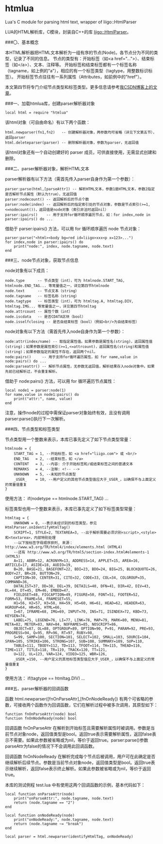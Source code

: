 ﻿htmlua
======

Lua's C module for parsing html text, wrapper of liigo::HtmlParser

LUA的HTML解析库，C模块，封装自C++的库 [liigo::HtmlParser](https://github.com/liigo/html-parser)。

###〇、基本概念

本HTML解析器把HTML文本解析为一组有序的节点(Node)。各节点分为不同的类型，记录了不同的信息。
节点的类型有：开始标签（如&lt;a href="..."&gt;）、结束标签（如&lt;/a&gt;）、文本、注释等。
开始标签和结束标签都有一个标签名称（tagname，如上例的"a"），相应的有一个标签类型（tagtype，用整数标识标签）。
开始标签节点往往有一系列属性（Attributes，如前例中的"href"）。

本文第四节将专门介绍节点类型和标签类型。更多信息请参考[我CSDN博客上的文章](http://blog.csdn.net/liigo/article/details/6153829)。

###一、加载htmlua库，创建parser解析器对象

	local html = require "htmlua"

该html对象（可自由命名）有以下两个函数：

	html.newparser(fn1,fn2)   -- 创建解析器对象，两参数均可省略（详见下文第五节），返回parser
	html.deleteparser(parser) -- 删除解析器对象，参数为parser，无返回值

该html对象还有一个自动创建好的 parser 成员，可供直接使用，无需显式创建和删除。

###二、parser解析器对象，解析HTML文本

parser解析器有以下方法（需首先传入parser自身作为第一个参数）：

	parser:parse(html,[parseAttr]) -- 解析HTML文本，参数1是HTML文本，参数2指定是否解析节点属性（默认为true），无返回值
	parser:nodecount() -- 返回解析后的节点个数
	parser:node(index) -- 返回解析后的指定索引处的节点对象，参数是节点索引(>=1,<=nodecount())，返回值是node对象（索引非法时返回nil）
	parser:ipairs()    -- 用于支持for循环顺序遍历节点，如：for index,node in parser:ipairs() do ...

借助于 parser:ipairs() 方法，可以用 for 循环顺序遍历 node 节点对象：

	parser:parse("<html><body bg=red id=liigo>xxx<p x=123>...")
	for index,node in parser:ipairs() do
		print("node:", index, node.tagname, node.text)
	end

###三、node节点对象，获取节点信息

node对象有以下成员：

	node.type      -- 节点类型（int），可为 htmlnode.START_TAG, htmlnode.END_TAG... 等常量值之一，详见第四节htmlnode
	node.text      -- 节点文本（string）
	node.tagname   -- 标签名称（string）
	node.tagtype   -- 标签类型（int），可为 htmltag.A, htmltag.DIV, htmltag.IMG... 等常量值之一，详见第四节htmltag
	node.attrcount -- 属性个数（int）
	node.iscdata   -- 是否CDATA区块（bool）
	node.isselfclosing -- 是否自结束标签（bool）（例如<br/>为自结束标签）

node对象有以下方法（需首先传入node自身作为第一个参数）：

	node:attr(index/name) -- 取指定属性值。如果参数是属性名(string)，返回属性值(string)；如果参数是属性索引(>=1,<=attrcount)，返回属性名(string)和属性值(string)；如果参数指定的属性不存在，返回两个nil。
	node:pairs()     -- 用于支持for循环遍历属性，如 for name,value in node:pairs() do ...
	node:parseattr() -- 解析节点属性，无参数无返回值，解析结果存入node对象中。如果先前已经解析过，不会重复解析。

借助于 node:pairs() 方法，可以用 for 循环遍历节点属性：

	local node1 = parser:node(1)
	for name,value in node1:pairs() do
		print("attr:", name, value)
	end

注意，操作node的过程中需保证parser对象始终有效，且没有调用parser:parse()执行下一次解析。

###四、节点类型和标签类型

节点类型用一个整数来表示，本库已事先定义了如下节点类型常量：

	htmlnode = {
		START_TAG = 1, --开始标签，如 <a href="liigo.com"> 或 <br/>
		END_TAG   = 2, --结束标签，如 </a>
		CONTENT   = 3, --内容: 介于开始标签和/或结束标签之间的普通文本
		REMARKS   = 4, --注释: <!-- -->
		UNKNOWN   = 5, --未知的节点类型
		_USER_    = 10, --用户定义的其他节点类型值应大于_USER_，以确保不与上面定义的常量值重复
	}

使用方法： if(nodetype == htmlnode.START_TAG) ...

标签类型也用一个整数来表示，本库已事先定义了如下标签类型常量：

	htmltag = {
		UNKNOWN = 0, --表示未经识别的标签类型，参见HtmlParser.onIdentifyHtmlTag()
		SCRIPT=1, STYLE=2, TEXTAREA=3, --出于解析需要必须识别<script>,<style>和<textarea>，内部特别处理
		--以下按标签字母顺序排列, 来源：http://www.w3.org/TR/html4/index/elements.html (HTML4)
		--还有 http://www.w3.org/TR/html5/section-index.html#elements-1 (HTML5)
		A=11, ABBR=12, ACRONYM=13, ADDRESS=14, APPLET=15, AREA=16, ARTICLE=17, ASIDE=18, AUDIO=19,
		B=20, BASE=21, BASEFONT=22, BDI=23, BDO=24, BIG=25, BLOCKQUOTE=26, BODY=27, BR=28, BUTTON=29,
		CAPTION=30, CENTER=31, CITE=32, CODE=33, COL=34, COLGROUP=35, COMMAND=36,
		DATALIST=37, DD=38, DEL=39, DETAILS=40, DFN=41, DIR=42, DIV=43, DL=44, DT=45, EM=46, EMBED=47,
		FIELDSET=48, FIGCAPTION=49, FIGURE=50, FONT=51, FOOTER=52, FORM=53, FRAME=54, FRAMESET=55,
		H1=56, H2=57, H3=58, H4=59, H5=60, H6=61, HEAD=62, HEADER=63, HGROUP=64, HR=65, HTML=66,
		I=67, IFRAME=68, IMG=69, INPUT=70, INS=71, ISINDEX=72, KBD=73, KEYGEN=74,
		LABEL=75, LEGEND=76, LI=77, LINK=78, MAP=79, MARK=80, MENU=81, META=82, METER=83, NAV=84, NOFRAMES=85, NOSCRIPT=86,
		OBJECT=87, OL=88, OPTGROUP=89, OPTION=90, P=91, PARAM=92, PRE=93, PROGRESS=94, Q=95, RP=96, RT=97, RUBY=98,
		S=99, SAMP=100, SECTION=101, SELECT=102, SMALL=103, SOURCE=104, SPAN=105, STRIKE=106, STRONG=107, SUB=108, SUMMARY=109, SUP=110,
		TABLE=111, TBODY=112, TD=113, TFOOT=114, TH=115, THEAD=116, TIME=117, TITLE=118, TR=119, TRACK=120, TT=121,
		U=122, UL=123, VAR=124, VIDEO=125, WBR=126,
		_USER_=150, --用户定义的其他标签类型值应大于_USER_，以确保不与上面定义的常量值重复
	}

使用方法： if(tagtype == htmltag.DIV) ...

###五、parser解析器的回调函数

函数 html.newparser([fnOnParseAttr],[fnOnNodeReady]) 有两个可省略的参数，可接收两个函数作为回调函数，它们在解析过程中被多次调用，其原型如下：

	function fnOnParseAttr(node) bool
	function fnOnNodeReady(node) bool

回调函数 fnOnParseAttr 在解析到开始标签且需要解析属性时被调用。参数是当前节点对象node，返回值类型是bool。返回true表示需要解析属性，返回false表示不需要。如果此参数被省略或为nil，等价于返回true。parser:parse()参数parseAttr为false的情况下不会调用此回调函数。

回调函数 fnOnNodeReady 在解析完成每个节点后被调用，用户可在此确定是否继续解析后续节点。参数是当前节点对象node，返回值类型是bool。返回true表示继续解析，返回false表示终止解析。如果此参数被省略或为nil，等价于返回true。

本库的测试例程 test.lua 中有使用这两个回调函数的示例，基本代码如下：

	local function onParseAttr(node)
		print("onParseAttr:", node.tagname, node.text)
		return (node.tagname == "2")
	end

	local function onNodeReady(node)
		print("onNodeReady:", node.tagname, node.text)
		return (node.tagname ~= "break")
	end

	local parser = html.newparser(identifyHtmlTag, onNodeReady)
